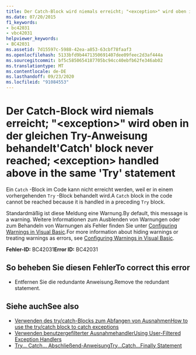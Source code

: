 ```yaml
---
title: Der Catch-Block wird niemals erreicht; "<exception>" wird oben in der gleichen Try-Anweisung behandelt
ms.date: 07/20/2015
f1_keywords:
- bc42031
- vbc42031
helpviewer_keywords:
- BC42031
ms.assetid: 7d15597c-5988-42ea-a853-63cbf78faaf3
ms.openlocfilehash: 5133bfd9b4471350691407dee09feec2d3af444a
ms.sourcegitcommit: bf5c5850654187705bc94cc40ebfb62fe346ab02
ms.translationtype: MT
ms.contentlocale: de-DE
ms.lasthandoff: 09/23/2020
ms.locfileid: "91084553"
---
```

# <a name="catch-block-never-reached-exception-handled-above-in-the-same-try-statement"></a><span data-ttu-id="8050d-102">Der Catch-Block wird niemals erreicht; "\<exception>" wird oben in der gleichen Try-Anweisung behandelt</span><span class="sxs-lookup"><span data-stu-id="8050d-102">'Catch' block never reached; \<exception> handled above in the same 'Try' statement</span></span>

<span data-ttu-id="8050d-103">Ein `Catch` -Block im Code kann nicht erreicht werden, weil er in einem vorhergehenden `Try` -Block behandelt wird.</span><span class="sxs-lookup"><span data-stu-id="8050d-103">A `Catch` block in the code cannot be reached because it is handled in a preceding `Try` block.</span></span>  
  
<span data-ttu-id="8050d-104">Standardmäßig ist diese Meldung eine Warnung.</span><span class="sxs-lookup"><span data-stu-id="8050d-104">By default, this message is a warning.</span></span> <span data-ttu-id="8050d-105">Weitere Informationen zum Ausblenden von Warnungen oder zum Behandeln von Warnungen als Fehler finden Sie unter [Configuring Warnings in Visual Basic](/visualstudio/ide/configuring-warnings-in-visual-basic).</span><span class="sxs-lookup"><span data-stu-id="8050d-105">For more information about hiding warnings or treating warnings as errors, see [Configuring Warnings in Visual Basic](/visualstudio/ide/configuring-warnings-in-visual-basic).</span></span>
  
 <span data-ttu-id="8050d-106">**Fehler-ID:** BC42031</span><span class="sxs-lookup"><span data-stu-id="8050d-106">**Error ID:** BC42031</span></span>  
  
## <a name="to-correct-this-error"></a><span data-ttu-id="8050d-107">So beheben Sie diesen Fehler</span><span class="sxs-lookup"><span data-stu-id="8050d-107">To correct this error</span></span>  
  
- <span data-ttu-id="8050d-108">Entfernen Sie die redundante Anweisung.</span><span class="sxs-lookup"><span data-stu-id="8050d-108">Remove the redundant statement.</span></span>  
  
## <a name="see-also"></a><span data-ttu-id="8050d-109">Siehe auch</span><span class="sxs-lookup"><span data-stu-id="8050d-109">See also</span></span>

- [<span data-ttu-id="8050d-110">Verwenden des try/catch-Blocks zum Abfangen von Ausnahmen</span><span class="sxs-lookup"><span data-stu-id="8050d-110">How to use the try/catch block to catch exceptions</span></span>](../../standard/exceptions/how-to-use-the-try-catch-block-to-catch-exceptions.md)
- [<span data-ttu-id="8050d-111">Verwenden benutzergefilterter Ausnahmehandler</span><span class="sxs-lookup"><span data-stu-id="8050d-111">Using User-Filtered Exception Handlers</span></span>](../../standard/exceptions/using-user-filtered-exception-handlers.md)
- [<span data-ttu-id="8050d-112">Try... Catch... Abschließend-Anweisung</span><span class="sxs-lookup"><span data-stu-id="8050d-112">Try...Catch...Finally Statement</span></span>](../language-reference/statements/try-catch-finally-statement.md)
